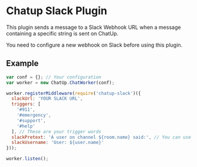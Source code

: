 # Chatup Slack Plugin

This plugin sends a message to a Slack Webhook URL when a message containing a specific string is sent on ChatUp.

You need to configure a new webhook on Slack before using this plugin.

## Example

```js
var conf = {}; // Your configuration
var worker = new ChatUp.ChatWorker(conf);

worker.registerMiddleware(require('chatup-slack')({
  slackUrl: 'YOUR SLACK URL',
  triggers: [
    '#911',
    '#emergency',
    '#support',
    '#help'
  ], // These are your trigger words
  slackPretext: 'A user on channel ${room.name} said:', // You can use whatever string is in the context of a ChatUp Middleware, look at the documentation on ChatUp repository
  slackUsername: 'User: ${user.name}'
}));

worker.listen();
```
